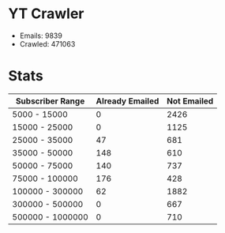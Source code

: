 # YT Crawler
- Emails: 9839
- Crawled: 471063

# Stats
| Subscriber Range  | Already Emailed | Not Emailed |
|-------|-------|-------|
| 5000 - 15000 | 0 | 2426 |
| 15000 - 25000 | 0 | 1125 |
| 25000 - 35000 | 47 | 681 |
| 35000 - 50000 | 148 | 610 |
| 50000 - 75000 | 140 | 737 |
| 75000 - 100000 | 176 | 428 |
| 100000 - 300000 | 62 | 1882 |
| 300000 - 500000 | 0 | 667 |
| 500000 - 1000000 | 0 | 710 |
